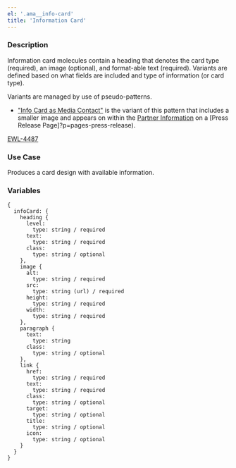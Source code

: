 ```yaml
---
el: '.ama__info-card'
title: 'Information Card'
---
```


### Description
Information card molecules contain a heading that denotes the card type (required), an image (optional), and format-able text (required). Variants are defined based on what fields are included and type of information (or card type).

Variants are managed by use of pseudo-patterns.

- ["Info Card as Media Contact"](?p=molecules-info-card-as-media-contact) is the variant of this pattern that includes a smaller image and appears on within the [Partner Information](#) on a [Press Release Page]?p=pages-press-release).

[EWL-4487](https://issues.ama-assn.org/browse/EWL-4487)

### Use Case
Produces a card design with available information.

### Variables
~~~
{
  infoCard: {
    heading {
      level:
        type: string / required
      text:
        type: string / required
      class:
        type: string / optional
    },
    image {
      alt:
        type: string / required
      src:
        type: string (url) / required
      height:
        type: string / required
      width:
        type: string / required
    },
    paragraph {
      text:
        type: string
      class:
        type: string / optional
    },
    link {
      href:
        type: string / required
      text:
        type: string / required
      class:
        type: string / optional
      target:
        type: string / optional
      title:
        type: string / optional
      icon:
        type: string / optional
    }
  }
}
~~~
